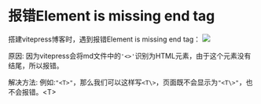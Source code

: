 # 报错Element is missing end tag

搭建vitepress博客时，遇到报错Element is missing end tag：
![](https://cdn.jsdelivr.net/gh/hr1201/img@main/imgs/202310081127386.png)

原因:
因为vitepress会将md文件中的`'<>'`识别为HTML元素，由于这个元素没有结尾，所以报错。


解决方法:
例如:`"<T>"`，那么我们可以这样写`<T\>`，页面既不会显示为`"<T\>"`，也不会报错。<T\>